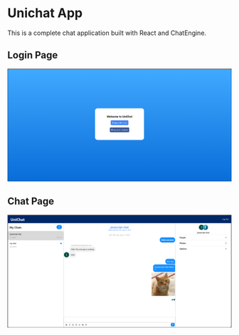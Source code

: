 # Unichat App

This is a complete chat application built with React and ChatEngine.

## Login Page

![Login page](/screenshots/login.png)

## Chat Page

![Chat Page](screenshots/chat.png)
